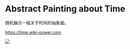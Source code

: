 # Abstract Painting about Time

随机展示一幅关于时间的抽象画。

<https://time.wiki-power.com>

![](https://img.wiki-power.com/d/wiki-media/img/20231017130655.png)
